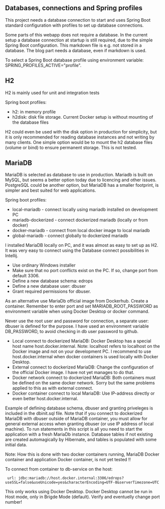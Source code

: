 ## Databases, connections and Spring profiles

This project needs a database connection to start and uses Spring Boot standard configuration with profiles to
set up database connections.

Some parts of this webapp does not require a database. In the current setup a database connection at startup is
still required, due to the simple Spring Boot configuration. This markdown file is e.g. not stored in a database.
The blog part needs a database, even if markdown is used.

To select a Spring Boot database profile using environment variable:
SPRING_PROFILES_ACTIVE="profile".

## H2

H2 is mainly used for unit and integration tests

Spring boot profiles:
- h2: in memory profile
- h2disk: disk file storage. Current Docker setup is without mounting of the database files

H2 could even be used with the disk option in production for simplicity, but it is only recommended for
reading database instances and not writing by many clients. One simple option would be to mount the h2 database
files (volume or bind) to ensure permanent storage. This is not tested.

## MariaDB

MariaDB is selected as database to use in production. Mariadb is built on MySQL, but seems a better option
today due to licencing and other issues. PostgreSQL could be another option, but MariaDB has a smaller footprint,
is simpler and best suited for web applications. 

Spring boot profiles:
- local-mariadb - connect locally using mariadb installed on development PC
- mariadb-dockerized - connect dockerized mariadb (locally or from docker)
- docker-mariadb - connect from local docker image to local mariadb
- global-mariadb - connect globally to dockerized mariadb

I installed MariaDB locally on PC, and it was almost as easy to set up as H2.
It was very easy to connect using the Database connect possibilities in Intellij.
- Use ordinary Windows installer
- Make sure that no port conflicts exist on the PC. If so, change port from default 3306.
- Define a new database schema:  edrops
- Define a new database user: dbuser
- Grant required permissions for dbuser.

As an alternative use MariaDb official image from Dockerhub. Create a container. Remember to enter port 
and set MARIADB_ROOT_PASSWORD as environment variable when using Docker Desktop or docker command.

Never use the root user and password for connection, a separate user: dbuser is defined for the purpose.
I have used an environment variable DB_PASSWORD, to avoid checking in db user password to github.  

- Local connect to dockerized MariaDB: Docker Desktop has a special host name host.docker.internal.
  Note: localhost refers to localhost on the Docker image and not on your development PC.
  I recommend to use host.docker.internal when docker containers is used locally with Docker Desktop.
- External connect to dockerized MariaDB:
  Change the configuration of the official Docker image. I have not yet manages to do that.
- Docker network connect to dockerized MariaDB: Both containers must be defined on the same docker network.
  Sorry but the same problems applied to this as with external connect.
- Docker container connect to local MariaDB: Use IP-address directly or even better host.docker.internal.

Example of defining database schema, dbuser and granting priveleges is included in the dbinit.sql file.
Note that if you connect to dockerized MariaDB with dbuser outside of MariaDB container, 
you must allow for general external access when granting dbuser (or use IP address of local machine).
To run statements in this script is all you need to start the application with a fresh MariaDb instance.
Database tables if not existing are created automagically by Hibernate, and tables is populated with some initial data.

Note: How this is done with two docker containers running, MariaDB Docker container and application Docker container, is 
not yet tested !!

To connect from container to db-service on the host:
```
 url: jdbc:mariadb://host.docker.internal:3306/edrops?useSSL=false&useUnicode=yes&characterEncoding=UTF-8&serverTimezone=UTC
```
This only works using Docker Desktop. Docker Desktop cannot be run in Host mode, only in Brigde Mode (default).
Verify and eventuelly change port number!
